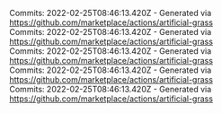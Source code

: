 Commits: 2022-02-25T08:46:13.420Z - Generated via https://github.com/marketplace/actions/artificial-grass
<br>
Commits: 2022-02-25T08:46:13.420Z - Generated via https://github.com/marketplace/actions/artificial-grass
<br>
Commits: 2022-02-25T08:46:13.420Z - Generated via https://github.com/marketplace/actions/artificial-grass
<br>
Commits: 2022-02-25T08:46:13.420Z - Generated via https://github.com/marketplace/actions/artificial-grass
<br>
Commits: 2022-02-25T08:46:13.420Z - Generated via https://github.com/marketplace/actions/artificial-grass
<br>
